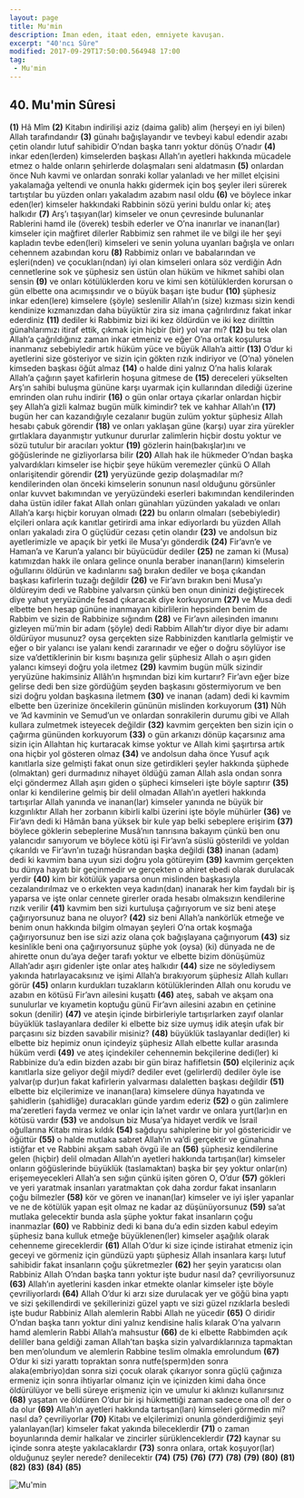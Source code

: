 ```yaml
---
layout: page
title: Mu'min
description: İman eden, itaat eden, emniyete kavuşan.
excerpt: "40'ncı Sûre"
modified: 2017-09-29T17:50:00.564948 17:00
tag: 
 - Mu'min
---
```


## 40. Mu'min Sûresi

**(1)** Hâ Mîm
**(2)** Kitabın indirilişi aziz (daima galib) alim (herşeyi en iyi bilen) Allah tarafındandır 
**(3)** günahı bağışlayandır ve tevbeyi kabul edendir azabı çetin olandır lutuf sahibidir O’ndan başka tanrı yoktur dönüş O’nadır
**(4)** inkar eden(lerden) kimselerden başkası Allah’ın ayetleri hakkında mücadele etmez o halde onların şehirlerde dolaşmaları seni aldatmasın
**(5)** onlardan önce Nuh kavmi ve onlardan sonraki kollar yalanladı ve her millet elçisini yakalamağa yeltendi ve onunla hakkı gidermek için boş şeyler ileri sürerek tartıştılar bu yüzden onları yakaladım azabım nasıl oldu
**(6)** ve böylece inkar eden(ler) kimseler hakkındaki Rabbinin sözü yerini buldu onlar ki; ateş halkıdır
**(7)** Arş’ı taşıyan(lar) kimseler ve onun çevresinde bulunanlar Rablerini hamd ile (överek) tesbih ederler ve O’na inanırlar ve inanan(lar) kimseler için mağfiret dilerler Rabbimiz sen rahmet ile ve bilgi ile her şeyi kapladın tevbe eden(leri) kimseleri ve senin yoluna uyanları bağışla ve onları cehennem azabından koru 
**(8)** Rabbimiz onları ve babalarından ve eşleri(nden) ve çocukları(ndan) iyi olan kimseleri onlara söz verdiğin Adn cennetlerine sok ve şüphesiz sen üstün olan hüküm ve hikmet sahibi olan sensin
**(9)** ve onları kötülüklerden koru ve kimi sen kötülüklerden korursan o gün elbette ona acımışsındır ve o büyük başarı işte budur 
**(10)** şüphesiz inkar eden(lere) kimselere (şöyle) seslenilir	Allah’ın (size) kızması sizin kendi kendinize kızmanızdan daha büyüktür zira siz imana çağrılırdınız fakat inkar ederdiniz
**(11)** dediler ki Rabbimiz bizi iki kez öldürdün ve iki kez dirilttin günahlarımızı itiraf ettik, çıkmak için hiçbir (bir) yol var mı?
**(12)** bu tek olan Allah’a çağrıldığınız zaman inkar etmeniz ve eğer O’na ortak koşulursa inanmanız sebebiyledir artık hüküm yüce ve büyük Allah’a aittir
**(13)** O’dur ki ayetlerini size gösteriyor ve sizin için gökten rızık indiriyor ve (O’na) yönelen kimseden başkası öğüt almaz
**(14)** o halde dini yalnız O’na halis kılarak Allah’a çağırın şayet kafirlerin hoşuna gitmese de
**(15)** dereceleri yükselten Arş’ın sahibi buluşma gününe karşı uyarmak için kullarından dilediği üzerine emrinden olan ruhu indirir
**(16)** o gün onlar ortaya çıkarlar onlardan hiçbir şey Allah’a gizli kalmaz bugün mülk kimindir? tek ve kahhar Allah’ın
**(17)** bugün her can kazandığıyle cezalanır bugün zulüm yoktur şüphesiz Allah hesabı çabuk görendir
**(18)** ve onları yaklaşan güne (karşı) uyar zira yürekler gırtlaklara dayanmıştır yutkunur dururlar zalimlerin hiçbir dostu yoktur ve sözü tutulur bir aracıları yoktur
**(19)** gözlerin hain(bakışlar)ını ve göğüslerinde ne gizliyorlarsa bilir
**(20)** Allah hak ile hükmeder O’ndan başka yalvardıkları kimseler ise hiçbir şeye hüküm veremezler çünkü O Allah onlarişitendir görendir
**(21)** yeryüzünde gezip dolaşmadılar mı? kendilerinden olan önceki kimselerin sonunun nasıl olduğunu görsünler onlar kuvvet bakımından ve yeryüzündeki eserleri bakımından kendilerinden daha üstün idiler fakat Allah onları günahları yüzünden yakaladı ve onları Allah’a karşı hiçbir koruyan olmadı
**(22)** bu onların olmaları (sebebiyledir) elçileri onlara açık kanıtlar getirirdi ama inkar ediyorlardı bu yüzden Allah onları yakaladı zira O güçlüdür cezası çetin olandır
**(23)** ve andolsun biz ayetlerimizle ve apaçık bir yetki ile Musa’yı gönderdik 
**(24)** Fir’avn’e ve Haman’a ve Karun’a yalancı bir büyücüdür dediler
**(25)** ne zaman ki (Musa) katımızdan hakk ile onlara gelince onunla beraber inanan(ların) kimselerin oğullarını öldürün ve kadınlarını sağ bırakın dediler ve boşa çıkandan başkası kafirlerin tuzağı değildir 
**(26)** ve Fir’avn bırakın beni Musa’yı öldüreyim dedi ve Rabbine yalvarsın çünkü ben onun dininizi değiştirecek diye yahut yeryüzünde fesad çıkaracak diye korkuyorum
**(27)** ve Musa dedi elbette ben hesap gününe inanmayan kibirlilerin hepsinden benim de Rabbim ve sizin de Rabbinize sığındım
**(28)** ve Fir’avn ailesinden imanını gizleyen mü’min bir adam (şöyle) dedi Rabbim Allah’tır diyor diye bir adamı öldürüyor musunuz? oysa gerçekten size Rabbinizden kanıtlarla gelmiştir ve eğer o bir yalancı ise yalanı kendi zararınadır ve eğer o doğru söylüyor ise size va’dettiklerinin bir kısmı başınıza gelir şüphesiz Allah o aşırı giden yalancı kimseyi doğru yola iletmez
**(29)** kavmim bugün mülk sizindir yeryüzüne hakimsiniz Allâh’ın hışmından bizi kim kurtarır? Fir’avn eğer bize gelirse dedi ben size gördüğüm şeyden başkasını göstermiyorum ve ben sizi doğru yoldan başkasına iletmem
**(30)** ve inanan (adam) dedi ki kavmim elbette ben üzerinize öncekilerin gününün mislinden korkuyorum
**(31)** Nûh ve ’Ad kavminin ve Semud’un ve onlardan sonrakilerin durumu gibi ve Allah kullara zulmetmek isteyecek değildir 
**(32)** kavmim gerçekten ben sizin için o çağırma gününden korkuyorum
**(33)** o gün arkanızı dönüp kaçarsınız ama sizin için Allahtan hiç kurtaracak kimse yoktur ve Allah kimi şaşırtırsa artık ona hiçbir yol gösteren olmaz
**(34)** ve andolsun daha önce Yusuf açık kanıtlarla size gelmişti fakat onun size getirdikleri şeyler hakkında şüphede (olmaktan) geri durmadınız nihayet öldüğü zaman Allah asla ondan sonra elçi göndermez  Allah aşırı giden o şüpheci kimseleri işte böyle saptırır
**(35)** onlar ki kendilerine gelmiş bir delil olmadan Allah’ın ayetleri hakkında tartışırlar Allah yanında ve inanan(lar) kimseler yanında ne büyük bir kızgınlıktır Allah her zorbanın kibirli kalbi üzerini işte böyle mühürler
**(36)** ve Fir’avn dedi ki Hâmân bana yüksek bir kule yap belki sebeplere erişirim
**(37)** böylece göklerin sebeplerine Musâ’nın tanrısına bakayım çünkü ben onu yalancıdır sanıyorum ve böylece kötü işi Fir’avn’a süslü gösterildi ve yoldan çıkarıldı ve Fir’avn’ın tuzağı hüsrandan başka değildi
**(38)** inanan (adam) dedi ki kavmim bana uyun sizi doğru yola götüreyim
**(39)** kavmim gerçekten bu dünya hayatı bir geçinmedir ve gerçekten o ahiret ebedi olarak durulacak yerdir
**(40)** kim bir kötülük yaparsa onun mislinden başkasıyla cezalandırılmaz ve o erkekten veya kadın(dan) inanarak her kim faydalı bir iş yaparsa ve işte onlar cennete girerler orada hesabı olmaksızın kendilerine rızık verilir
**(41)** kavmim ben sizi kurtuluşa çağırıyorum ve siz beni ateşe çağırıyorsunuz bana ne oluyor? 
**(42)** siz beni Allah’a nankörlük etmeğe ve benim onun hakkında bilgim olmayan şeyleri O’na ortak koşmağa çağırıyorsunuz ben ise sizi aziz olana çok bağışlayana çağırıyorum
**(43)** siz kesinlikle beni ona çağırıyorsunuz şüphe yok (oysa) (ki) dünyada ne de ahirette onun du’aya değer tarafı yoktur ve elbette bizim dönüşümüz Allah’adır aşırı gidenler işte onlar ateş halkıdır
**(44)** size ne söylediysem yakında hatırlayacaksınız ve işimi Allah’a bırakıyorum şüphesiz Allah kulları görür
**(45)** onların kurdukları tuzakların kötülüklerinden Allah onu korudu ve azabın en kötüsü Fir’avn ailesini kuşattı
**(46)** ateş, sabah ve akşam ona sunulurlar ve kıyametin koptuğu günü Fir’avn ailesini azabın en çetinine sokun (denilir)
**(47)** ve ateşin içinde birbirleriyle tartışırlarken zayıf olanlar büyüklük taslayanlara dediler ki elbette biz size uymuş idik ateşin ufak bir parçasını siz bizden savabilir misiniz?
**(48)** büyüklük taslayanlar dedi(ler) ki elbette biz hepimiz onun içindeyiz şüphesiz Allah elbette kullar arasında hüküm verdi
**(49)** ve ateş içindekiler cehennemin bekçilerine dedi(ler) ki Rabbinize du’a edin bizden azabı bir gün biraz hafifletsin 
**(50)** elçileriniz açık kanıtlarla size geliyor değil miydi? dediler evet (gelirlerdi) dediler öyle ise yalvar(ıp dur)un fakat kafirlerin yalvarması dalaletten başkası değildir
**(51)** elbette biz elçilerimize ve inanan(lara) kimselere dünya hayatında ve şahidlerin (şahidliğe) duracakları günde yardım ederiz 
**(52)** o gün zalimlere ma’zeretleri fayda vermez ve onlar için la’net vardır ve onlara yurt(lar)ın en kötüsü vardır
**(53)** ve andolsun biz Musa’ya hidayet verdik ve İsrail oğullarına Kitabı miras kıldık 
**(54)** sağduyu sahiplerine bir yol göstericidir ve öğüttür
**(55)** o halde mutlaka sabret Allah’ın va’di gerçektir ve günahına istiğfar et ve Rabbini akşam sabah övgü ile an 
**(56)** şüphesiz kendilerine gelen (hiçbir) delil olmadan Allah’ın ayetleri hakkında tartışan(lar) kimseler onların göğüslerinde büyüklük (taslamaktan) başka bir şey yoktur onlar(ın) erişemeyecekleri Allah’a sen sığın çünkü işiten gören O, O’dur 
**(57)** gökleri ve yeri yaratmak insanları yaratmaktan çok daha zordur fakat insanların çoğu bilmezler
**(58)** kör ve gören ve inanan(lar) kimseler ve iyi işler yapanlar ve ne de kötülük yapan eşit olmaz ne kadar az düşünüyorsunuz
**(59)** sa’at mutlaka gelecektir bunda asla şüphe yoktur fakat insanların çoğu inanmazlar
**(60)** ve Rabbiniz dedi ki bana du’a edin sizden kabul edeyim  şüphesiz bana kulluk etmeğe büyüklenen(ler) kimseler aşağılık olarak cehenneme gireceklerdir
**(61)** Allah O’dur ki size içinde istirahat etmeniz için geceyi ve görmeniz için gündüzü yaptı şüphesiz Allah insanlara karşı lutuf sahibidir fakat insanların çoğu şükretmezler
**(62)** her şeyin yaratıcısı olan Rabbiniz Allah O’ndan başka tanrı yoktur işte budur nasıl da? çevriliyorsunuz
**(63)** Allah’ın ayetlerini kasden inkar etmekte olanlar kimseler işte böyle çevriliyorlardı
**(64)** Allah O’dur ki arzı size durulacak yer ve göğü bina yaptı ve sizi şekillendirdi ve şekillerinizi güzel yaptı ve sizi güzel rızıklarla besledi işte budur Rabbiniz Allah alemlerin Rabbi Allah ne yücedir
**(65)** O diridir O’ndan başka tanrı yoktur dini yalnız kendisine halis kılarak O’na yalvarın hamd alemlerin Rabbi Allah’a mahsustur
**(66)** de ki elbette Rabbimden açık deliller bana geldiği zaman Allah’tan başka sizin yalvardıklarınıza tapmaktan ben men’olundum ve alemlerin Rabbine teslim olmakla emrolundum 
**(67)** O’dur ki sizi yarattı topraktan sonra nutfe(sperm)den sonra alaka(embriyo)dan sonra sizi çocuk olarak çıkarıyor sonra güçlü çağınıza ermeniz için sonra ihtiyarlar olmanız için ve içinizden kimi daha önce öldürülüyor ve belli süreye erişmeniz için ve umulur ki aklınızı kullanırsınız
**(68)** yaşatan ve öldüren O’dur bir işi hükmettiği zaman sadece ona ol! der o da olur
**(69)** Allah’ın ayetleri hakkında tartışan(ları) kimseleri görmedin mi? nasıl da? çevriliyorlar
**(70)** Kitabı ve elçilerimizi onunla gönderdiğimiz şeyi yalanlayan(lar) kimseler fakat yakında bileceklerdir
**(71)** o zaman boyunlarında demir halkalar ve zincirler sürüklenceklerdir
**(72)** kaynar su içinde sonra ateşte yakılacaklardır
**(73)** sonra onlara, ortak koşuyor(lar) olduğunuz şeyler nerede? denilecektir
**(74)** 
**(75)** 
**(76)** 
**(77)** 
**(78)** 
**(79)** 
**(80)** 
**(81)** 
**(82)** 
**(83)** 
**(84)** 
**(85)** 

![Mu'min]({{site.url}}/images/altkenar.png)
